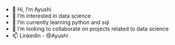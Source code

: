 - 👋 Hi, I’m Ayushi
- 👀 I’m interested in data science 
- 🌱 I’m currently learning python and sql
- 💞️ I’m looking to collaborate on projects related to data science
- 📫 LinkedIn - @Ayushi .

<!---
igAyushi/igAyushi is a ✨ special ✨ repository because its `README.md` (this file) appears on your GitHub profile.
You can click the Preview link to take a look at your changes.
--->
